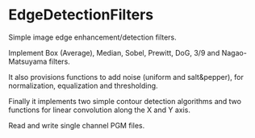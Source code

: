 # EdgeDetectionFilters
Simple image edge enhancement/detection filters.

Implement Box (Average), Median, Sobel, Prewitt, DoG, 3/9 and Nagao-Matsuyama filters.

It also provisions functions to add noise (uniform and salt&pepper), for normalization, equalization and thresholding.

Finally it implements two simple contour detection algorithms and two functions for linear convolution along the X and Y axis.

Read and write single channel PGM files.
